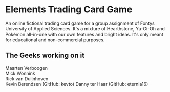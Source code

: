 # Elements Trading Card Game
An online fictional trading card game for a group assignment of Fontys University of Applied Sciences. It's a mixture of Hearthstone, Yu-Gi-Oh and Pokémon all-in-one with our own features and bright ideas. It's only meant for educational and non-commercial purposes.

## The Geeks working on it
Maarten Verboogen  
Mick Wonnink  
Rick van Duijnhoven  
Kevin Berendsen  (GitHub: kevto)
Danny ter Haar (GitHub: eternia16)
